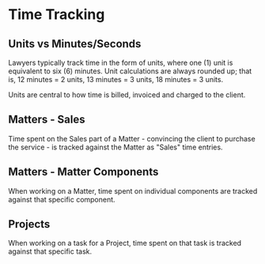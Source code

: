 # Time Tracking

## Units vs Minutes/Seconds

Lawyers typically track time in the form of units, where one (1) unit is equivalent to six (6) minutes. Unit calculations are always rounded up; that is, 12 minutes = 2 units, 13 minutes = 3 units, 18 minutes = 3 units.

Units are central to how time is billed, invoiced and charged to the client.

## Matters - Sales

Time spent on the Sales part of a Matter - convincing the client to purchase the service - is tracked against the Matter as "Sales" time entries.

## Matters - Matter Components

When working on a Matter, time spent on individual components are tracked against that specific component.

## Projects

When working on a task for a Project, time spent on that task is tracked against that specific task.
